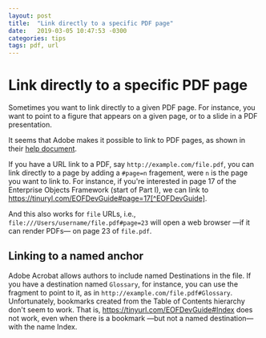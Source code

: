```yaml
---
layout: post
title:  "Link directly to a specific PDF page"
date:   2019-03-05 10:47:53 -0300
categories: tips
tags: pdf, url
---
```

# Link directly to a specific PDF page

Sometimes you want to link directly to a given PDF page. For instance, you want to point to a figure that appears on a given page, or to a slide in a PDF presentation.

It seems that Adobe makes it possible to link to PDF pages, as shown in their [help document][pdf-link].

If you have a URL link to a PDF, say `http://example.com/file.pdf`, you can link directly to a page by adding a `#page=n` fragement, were `n` is the page you want to link to. For instance, if you're interested in page 17 of the Enterprise Objects Framework (start of Part I), we can link to https://tinuryl.com/EOFDevGuide#page=17[^EOFDevGuide].

And this also works for `file` URLs, i.e., `file:///Users/username/file.pdf#page=23` will open a web browser —if it can render PDFs— on page 23 of `file.pdf`.

[pdf-link]: https://helpx.adobe.com/acrobat/kb/link-html-pdf-page-acrobat.html

[^EOFDevGuide]: The TinyURL https://tinyurl.com/EOFDevGuide points to  https://developer.apple.com/library/archive/documentation/LegacyTechnologies/WebObjects/WebObjects_4.0/System/Documentation/Developer/EnterpriseObjects/Guide/EOFDevGuide.pdf. See that you can add the fragment to a redirection!

## Linking to a named anchor

Adobe Acrobat allows authors to include named Destinations in the file. If you have a destination named `Glossary`, for instance, you can use the fragment to point to it, as in `http://example.com/file.pdf#Glossary`. Unfortunately, bookmarks created from the Table of Contents hierarchy don't seem to work. That is, https://tinyurl.com/EOFDevGuide#Index does not work, even when there is a bookmark —but not a named destination— with the name Index.
